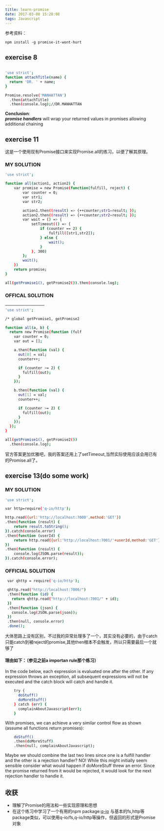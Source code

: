 ```yaml
---
title: learn-promise
date: 2017-03-08 15:28:08
tags: Javascript
---
```

参考资料：  
 
`npm install -g promise-it-wont-hurt`


## exercise 8
``` bash

'use strict';
function attachTitle(name) {
  return 'DR. ' + name;
}

Promise.resolve('MANHATTAN')
  .then(attachTitle)
  .then(console.log);//DR.MANHATTAN

```

**Conclusion**:  
**_promise handlers_** will wrap your returned values in promises allowing additional chaining

## exercise 11
这是一个使用现有Promise接口来实现Promise.all的练习，以便了解其原理。 
### MY SOLUTION  
```bash
'use strict';

function all(action1, action2) {
    var promise = new Promise(function(fulfill, reject) {
        var counter = 0;
        var str1;
        var str2;

        action1.then((result) => {++counter;str1=result; });
        action2.then((result) => {++counter;str2=result; });
        var wait = () => {
            setTimeout(() => {
                if (counter == 2) {
                    fulfill([str1,str2]);
                } else {
                    wait();
                }
            }, 300)
        };
        wait();
    })
    return promise;
}

all(getPromise1(), getPromise2()).then(console.log);

```
### OFFICAL SOLUTION

``` bash
──────────────────
'use strict';

/* global getPromise1, getPromise2

function all(a, b) {
  return new Promise(function (fulf
    var counter = 0;
    var out = [];

    a.then(function (val) {
      out[0] = val;
      counter++;

      if (counter >= 2) {
        fulfill(out);
      }
    });

    b.then(function (val) {
      out[1] = val;
      counter++;

      if (counter >= 2) {
        fulfill(out);
      }
    });
  });
}

all(getPromise1(), getPromise2())
  .then(console.log);  
```

官方答案更加优雅吧，我的答案还用上了setTimeout,当然实际使用应该会用已有的Promise.all了。

## exercise 13(do some work)

### MY SOLUTION

``` bash  
'use strict';

var http=require('q-io/http');

http.read({url:'http://localhost:7000',method:'GET'})
.then(function (result) {
	return result.toString();
}).catch(console.error)
.then(function (userId) {
	return http.read({url:'http://localhost:7001/'+userId,method:'GET'})
})
.then(function (result) {
	console.log(JSON.parse(result));
}).catch(console.error);
```

### OFFICIAL SOLUTION
``` bash  
 var qhttp = require('q-io/http');

 qhttp.read("http://localhost:7000/")
 .then(function (id) {
   return qhttp.read("http://localhost:7001/" + id);
 })
 .then(function (json) {
   console.log(JSON.parse(json));
 })
 .then(null, console.error)
 .done();
```
大体思路上没有区别，不过我的异常处理多了一个，其实没有必要的，由于catch只能catch到被reject的promise,其他then根本不会触发，所以只需要最后一个就够了
#### 理由如下：（参见之前a importan rule那个练习）
In the code below, each expression is evaluated one after the other.  If any expression throws an exception, all subsequent expressions will not be executed and the catch block will catch and handle it.

``` bash
    try {
      doStuff()
      doMoreStuff()
    } catch (err) {
      complainAboutJavascript(err);
    }
```
With promises, we can achieve a very similar control flow as shown (assume all functions return promises):

``` bash 
    doStuff()
    .then(doMoreStuff)
    .then(null, complainAboutJavascript);
```  

Maybe we should combine the last two lines since one is a fulfill handler and the other is a rejection handler?  NO!  While this might initially seem sensible consider what would happen if doMoreStuff threw an error.  Since the promise returned from it would be rejected, it would look for the next rejection handler to handle it.

## 收获
- 理解了Promise的用法和一些实现原理和思想
- 在这个练习中学习了一个有用的npm package:[q-io](https://github.com/kriskowal/q-io#response)
与基本的fs,http等package类似，可以使用q-io/fs,q-io/http等操作，但返回的形式是Promise对象